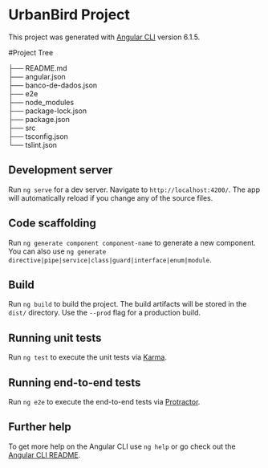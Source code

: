 # UrbanBird Project

This project was generated with [Angular CLI](https://github.com/angular/angular-cli) version 6.1.5.

#Project Tree

├── README.md</br>
├── angular.json</br>
├── banco-de-dados.json</br>
├── e2e</br>
├── node_modules</br>
├── package-lock.json</br>
├── package.json</br>
├── src</br>
├── tsconfig.json</br>
└── tslint.json</br>


## Development server

Run `ng serve` for a dev server. Navigate to `http://localhost:4200/`. The app will automatically reload if you change any of the source files.

## Code scaffolding

Run `ng generate component component-name` to generate a new component. You can also use `ng generate directive|pipe|service|class|guard|interface|enum|module`.

## Build

Run `ng build` to build the project. The build artifacts will be stored in the `dist/` directory. Use the `--prod` flag for a production build.

## Running unit tests

Run `ng test` to execute the unit tests via [Karma](https://karma-runner.github.io).

## Running end-to-end tests

Run `ng e2e` to execute the end-to-end tests via [Protractor](http://www.protractortest.org/).

## Further help

To get more help on the Angular CLI use `ng help` or go check out the [Angular CLI README](https://github.com/angular/angular-cli/blob/master/README.md).
